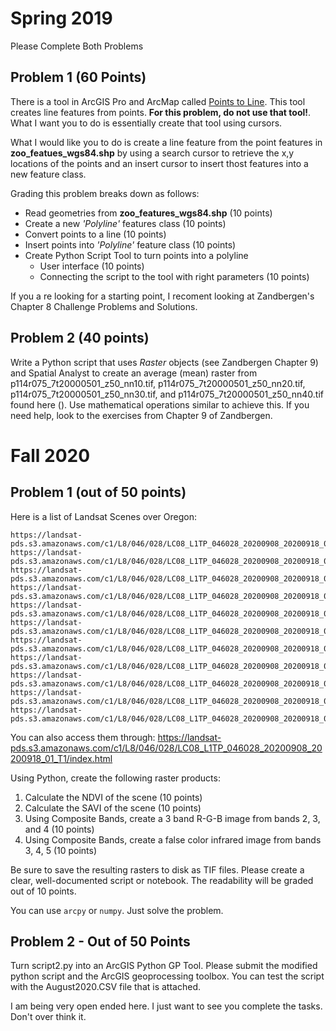 # Spring 2019
 Please Complete Both Problems

## Problem 1 (**60 Points**)
There is a tool in ArcGIS Pro and ArcMap called [Points to Line](https://pro.arcgis.com/en/pro-app/tool-reference/data-management/points-to-line.htm). This tool creates line features from points. **For this problem, do not use that tool!**. What I want you to do is essentially create that tool using cursors.

What I would like you to do is create a line feature from the point features in **zoo_featues_wgs84.shp** by using a search cursor to retrieve the x,y locations of the points and an insert cursor to insert thost features into a new feature class.

Grading this problem breaks down as follows:
  - Read geometries from **zoo_features_wgs84.shp** (10 points)
  - Create a new *'Polyline'* features class (10 points)
  - Convert points to a line (10 points)
  - Insert points into *'Polyline'* feature class (10 points)
  - Create Python Script Tool to turn points into a polyline
    - User interface (10 points)
    - Connecting the script to the tool with right parameters (10 points)

If you a re looking for a starting point, I recoment looking at Zandbergen's Chapter 8 Challenge Problems and Solutions. 

## Problem 2 (**40 points**)
Write a Python script that uses *Raster* objects (see Zandbergen Chapter 9) and Spatial Analyst to create an average (mean) raster from p114r075_7t20000501_z50_nn10.tif, p114r075_7t20000501_z50_nn20.tif, p114r075_7t20000501_z50_nn30.tif, and p114r075_7t20000501_z50_nn40.tif found here (). Use mathematical operations similar to achieve this. If you need help, look to the exercises from Chapter 9 of Zandbergen.

# Fall 2020
## Problem 1 (out of 50 points)
Here is a list of Landsat Scenes over Oregon:

    https://landsat-pds.s3.amazonaws.com/c1/L8/046/028/LC08_L1TP_046028_20200908_20200918_01_T1/LC08_L1TP_046028_20200908_20200918_01_T1_B1.TIF
    https://landsat-pds.s3.amazonaws.com/c1/L8/046/028/LC08_L1TP_046028_20200908_20200918_01_T1/LC08_L1TP_046028_20200908_20200918_01_T1_B2.TIF
    https://landsat-pds.s3.amazonaws.com/c1/L8/046/028/LC08_L1TP_046028_20200908_20200918_01_T1/LC08_L1TP_046028_20200908_20200918_01_T1_B3.TIF
    https://landsat-pds.s3.amazonaws.com/c1/L8/046/028/LC08_L1TP_046028_20200908_20200918_01_T1/LC08_L1TP_046028_20200908_20200918_01_T1_B4.TIF
    https://landsat-pds.s3.amazonaws.com/c1/L8/046/028/LC08_L1TP_046028_20200908_20200918_01_T1/LC08_L1TP_046028_20200908_20200918_01_T1_B5.TIF
    https://landsat-pds.s3.amazonaws.com/c1/L8/046/028/LC08_L1TP_046028_20200908_20200918_01_T1/LC08_L1TP_046028_20200908_20200918_01_T1_B6.TIF
    https://landsat-pds.s3.amazonaws.com/c1/L8/046/028/LC08_L1TP_046028_20200908_20200918_01_T1/LC08_L1TP_046028_20200908_20200918_01_T1_B7.TIF
    https://landsat-pds.s3.amazonaws.com/c1/L8/046/028/LC08_L1TP_046028_20200908_20200918_01_T1/LC08_L1TP_046028_20200908_20200918_01_T1_B8.TIF
    https://landsat-pds.s3.amazonaws.com/c1/L8/046/028/LC08_L1TP_046028_20200908_20200918_01_T1/LC08_L1TP_046028_20200908_20200918_01_T1_B9.TIF
    https://landsat-pds.s3.amazonaws.com/c1/L8/046/028/LC08_L1TP_046028_20200908_20200918_01_T1/LC08_L1TP_046028_20200908_20200918_01_T1_B10.TIF
    https://landsat-pds.s3.amazonaws.com/c1/L8/046/028/LC08_L1TP_046028_20200908_20200918_01_T1/LC08_L1TP_046028_20200908_20200918_01_T1_B11.TIF

You can also access them through: https://landsat-pds.s3.amazonaws.com/c1/L8/046/028/LC08_L1TP_046028_20200908_20200918_01_T1/index.html

Using Python, create the following raster products:

1. Calculate the NDVI of the scene (10 points)
2. Calculate the SAVI of the scene (10 points)
3. Using Composite Bands, create a 3 band R-G-B image from bands 2, 3, and 4 (10 points)
4. Using Composite Bands, create a false color infrared image from bands 3, 4, 5 (10 points)

Be sure to save the resulting rasters to disk as TIF files. Please create a clear, well-documented script or notebook. The readability will be graded out of 10 points.

You can use ```arcpy``` or ```numpy```. Just solve the problem.

## Problem 2 - Out of 50 Points

Turn script2.py into an ArcGIS Python GP Tool. Please submit the modified python script and the ArcGIS geoprocessing toolbox. You can test the script with the August2020.CSV file that is attached.

I am being very open ended here. I just want to see you complete the tasks. Don't over think it.
